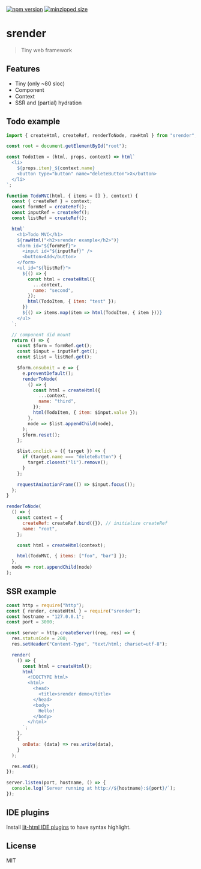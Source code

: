[![npm version](https://img.shields.io/npm/v/srender.svg?style=flat-square)](https://www.npmjs.com/package/srender)
[![minzipped size](https://img.shields.io/bundlephobia/minzip/srender.svg?style=flat-square)](https://bundlephobia.com/result?p=srender)

# srender
> Tiny web framework

## Features
- Tiny (only ~80 sloc)
- Component
- Context
- SSR and (partial) hydration

## Todo example
```javascript
import { createHtml, createRef, renderToNode, rawHtml } from "srender";

const root = document.getElementById("root");

const TodoItem = (html, props, context) => html`
  <li>
    ${props.item}_${context.name}
    <button type="button" name="deleteButton">X</button>
  </li>
`;

function TodoMVC(html, { items = [] }, context) {
  const { createRef } = context;
  const formRef = createRef();
  const inputRef = createRef();
  const listRef = createRef();

  html`
    <h1>Todo MVC</h1>
    ${rawHtml("<h2>srender example</h2>")}
    <form id="${formRef}">
      <input id="${inputRef}" />
      <button>Add</button>
    </form>
    <ul id="${listRef}">
      ${() => {
        const html = createHtml({
          ...context,
          name: "second",
        });
        html(TodoItem, { item: "test" });
      }}
      ${() => items.map(item => html(TodoItem, { item }))}
    </ul>
  `;

  // component did mount
  return () => {
    const $form = formRef.get();
    const $input = inputRef.get();
    const $list = listRef.get();

    $form.onsubmit = e => {
      e.preventDefault();
      renderToNode(
        () => {
          const html = createHtml({
            ...context,
            name: "third",
          });
          html(TodoItem, { item: $input.value });
        },
        node => $list.appendChild(node),
      );
      $form.reset();
    };

    $list.onclick = ({ target }) => {
      if (target.name === "deleteButton") {
        target.closest("li").remove();
      }
    };

    requestAnimationFrame(() => $input.focus());
  };
}

renderToNode(
  () => {
    const context = {
      createRef: createRef.bind({}), // initialize createRef
      name: "root",
    };

    const html = createHtml(context);

    html(TodoMVC, { items: ["foo", "bar"] });
  },
  node => root.appendChild(node)
);
```

## SSR example
```javascript
const http = require("http");
const { render, createHtml } = require("srender");
const hostname = "127.0.0.1";
const port = 3000;

const server = http.createServer((req, res) => {
  res.statusCode = 200;
  res.setHeader("Content-Type", "text/html; charset=utf-8");

  render(
    () => {
      const html = createHtml();
      html`
        <!DOCTYPE html>
        <html>
          <head>
            <title>srender demo</title>
          </head>
          <body>
            Hello!
          </body>
        </html>
      `;
    },
    {
      onData: (data) => res.write(data),
    }
  );

  res.end();
});

server.listen(port, hostname, () => {
  console.log(`Server running at http://${hostname}:${port}/`);
});
```

## IDE plugins
Install [lit-html IDE plugins](https://lit-html.polymer-project.org/guide/tools#ide-plugins) to have syntax highlight.

## License
MIT

